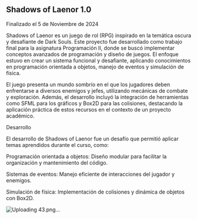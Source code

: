 ## Shadows of Laenor 1.0 ##

Finalizado el 5 de Noviembre de 2024

Shadows of Laenor es un juego de rol (RPG) inspirado en la temática oscura y desafiante de Dark Souls. Este proyecto fue desarrollado como trabajo final para la asignatura Programación II, donde se buscó implementar conceptos avanzados de programación y diseño de juegos. El enfoque estuvo en crear un sistema funcional y desafiante, aplicando conocimientos en programación orientada a objetos, manejo de eventos y simulación de física.

El juego presenta un mundo sombrío en el que los jugadores deben enfrentarse a diversos enemigos y jefes, utilizando mecánicas de combate y exploración. Además, el desarrollo incluyó la integración de herramientas como SFML para los gráficos y Box2D para las colisiones, destacando la aplicación práctica de estos recursos en el contexto de un proyecto académico.

Desarrollo

El desarrollo de Shadows of Laenor fue un desafío que permitió aplicar temas aprendidos durante el curso, como:

Programación orientada a objetos: Diseño modular para facilitar la organización y mantenimiento del código.

Sistemas de eventos: Manejo eficiente de interacciones del jugador y enemigos.

Simulación de física: Implementación de colisiones y dinámica de objetos con Box2D.

![Uploading 43.png…]()
